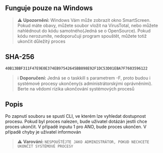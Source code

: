## Funguje pouze na Windows

> ⚠️ **Upozornění:**
> Windows Vám může zobrazit okno SmartScreen. Pokud máte obavy, můžete soubor vložit na VirusTotal, nebo můžete nahlédnout do kódu samotného(Jedná se o OpenSource). Pokud kódu nerozumíte, nedoporučuji program spouštět, můžete totiž ukončit důležitý proces

## SHA-256
```SHA-256
40B13BBF311F47E9E0E374EB97542645BB898E92F1DC53D01EBA7F7603596122
```

> ℹ️ **Doporučení:**
> Jedná se o taskkill s parametrem -F, proto budou i systémové procesy ukončeny(s administrátorskými oprávněními). Berte na vědomí rizika ukončování systémových procesů


## Popis
Po zapnutí souboru se spustí CLI, ve kterém lze vyhledat dostupnost procesu. Pokud byl proces nalezen, bude uživatel dotázán jestli chce proces ukončit. V případě inputu 1 pro ANO, bude proces ukončen. V případě chyby je uživatel informován


> ⚠️ **Varování:**
> `NESPOUŠTĚJTE JAKO ADMINISTRÁTOR, POKUD NECHCETE UKONČIT SYSTÉMOVÉ PROCESY`
